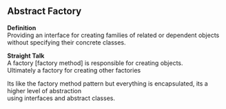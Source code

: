 ## Abstract Factory

**Definition**  
Providing an interface for creating families of related or dependent objects
without specifying their concrete classes.

**Straight Talk**  
A factory [factory method] is responsible for creating objects.  
Ultimately a factory for creating other factories

Its like the factory method pattern but everything is encapsulated, its a higher level of abstraction  
using interfaces and abstract classes.